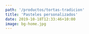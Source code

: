 ```yaml
---
path: '/productos/tortas-tradicion'
title: 'Pasteles personalizados'
date: 2019-10-18T12:33:46+10:00
image: bg-home.jpg
---
```


